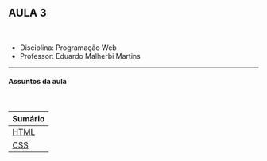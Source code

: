 ## AULA 3

<br />

- Disciplina: Programação Web
- Professor: Eduardo Malherbi Martins

---

#### Assuntos da aula

<br />

| Sumário                 |
| ----------------------- |
| [HTML](../aula-3-html/) |
| [CSS](../aula-3-css/)   |
